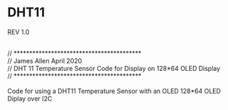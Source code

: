 # DHT11

REV 1.0

<br>
// *****************************************<br>
// James Allen April 2020<br>
// DHT 11 Temperature Sensor Code for Display on 128*64 OLED Display<br>
// *****************************************<br>
<br>
Code for using a DHT11 Temperature Sensor with an OLED 128*64 OLED Diplay over I2C
